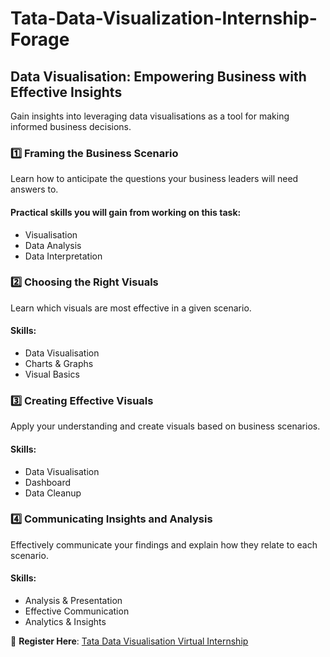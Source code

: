 # Tata-Data-Visualization-Internship-Forage

## Data Visualisation: Empowering Business with Effective Insights
Gain insights into leveraging data visualisations as a tool for making informed business decisions.

### 1️⃣ Framing the Business Scenario
Learn how to anticipate the questions your business leaders will need answers to.
#### Practical skills you will gain from working on this task:
- Visualisation
- Data Analysis
- Data Interpretation

### 2️⃣ Choosing the Right Visuals
Learn which visuals are most effective in a given scenario.
#### Skills:
- Data Visualisation
- Charts & Graphs
- Visual Basics

### 3️⃣ Creating Effective Visuals
Apply your understanding and create visuals based on business scenarios.
#### Skills:
- Data Visualisation
- Dashboard
- Data Cleanup

### 4️⃣ Communicating Insights and Analysis
Effectively communicate your findings and explain how they relate to each scenario.
#### Skills:
- Analysis & Presentation
- Effective Communication
- Analytics & Insights

📌 **Register Here**: [Tata Data Visualisation Virtual Internship](https://www.theforage.com/virtual-internships/prototype/MyXvBcppsW2FkNYCX/Data-Visualisation-Empowering-Business-with-Effective-Insights?ref=vuX7y7cLC2JkqAaoD)
